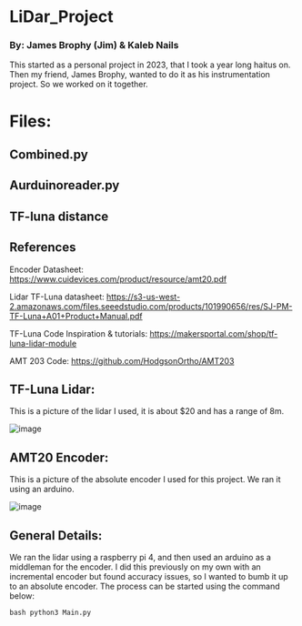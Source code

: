 # LiDar_Project
### By: James Brophy (Jim) & Kaleb Nails
This started as a personal project in 2023, that I took a year long haitus on. Then my friend, James Brophy, wanted to do it as his instrumentation project. So we worked on it together.

# Files:

## Combined.py

## Aurduinoreader.py

## TF-luna distance


## References
Encoder Datasheet: https://www.cuidevices.com/product/resource/amt20.pdf

Lidar TF-Luna datasheet: https://s3-us-west-2.amazonaws.com/files.seeedstudio.com/products/101990656/res/SJ-PM-TF-Luna+A01+Product+Manual.pdf

TF-Luna Code Inspiration & tutorials: https://makersportal.com/shop/tf-luna-lidar-module

AMT 203 Code: https://github.com/HodgsonOrtho/AMT203

## TF-Luna Lidar:
This is a picture of the lidar I used, it is about $20 and has a range of 8m.

![image](https://github.com/KalebNails/LiDar_Project/assets/102830532/5be4f64d-e12d-4bdb-bc99-2ff9e22e8de1)

## AMT20 Encoder:
This is a picture of the absolute encoder I used for this project. We ran it using an arduino. 

![image](https://github.com/KalebNails/LiDar_Project/assets/102830532/cfba53ad-3e34-411f-948e-659eff0f1bb9)

## General Details:
We ran the lidar using a raspberry pi 4, and then used an arduino as a middleman for the encoder. I did this previously on my own with an incremental encoder but found accuracy issues, so I wanted to bumb it up to an absolute encoder. The process can be started using the command below:

```bash python3 Main.py```
